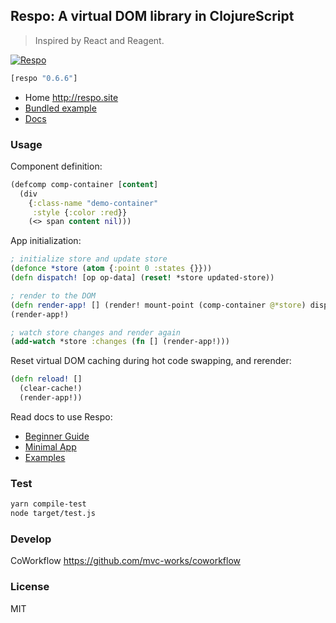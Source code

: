 
Respo: A virtual DOM library in ClojureScript
----

> Inspired by React and Reagent.

[![Respo](https://img.shields.io/clojars/v/respo/respo.svg)](https://clojars.org/respo/respo)

```clojure
[respo "0.6.6"]
```

* Home http://respo.site
* [Bundled example](http://repo.respo.site/respo/)
* [Docs](https://github.com/Respo/respo/wiki)

### Usage

Component definition:

```clojure
(defcomp comp-container [content]
  (div
    {:class-name "demo-container"
     :style {:color :red}}
    (<> span content nil)))
```

App initialization:

```clojure
; initialize store and update store
(defonce *store (atom {:point 0 :states {}}))
(defn dispatch! [op op-data] (reset! *store updated-store))

; render to the DOM
(defn render-app! [] (render! mount-point (comp-container @*store) dispatch!))
(render-app!)

; watch store changes and render again
(add-watch *store :changes (fn [] (render-app!)))
```

Reset virtual DOM caching during hot code swapping, and rerender:

```clojure
(defn reload! []
  (clear-cache!)
  (render-app!))
```

Read docs to use Respo:

* [Beginner Guide](https://github.com/Respo/respo/wiki/Beginner-Guide)
* [Minimal App](https://github.com/Respo/minimal-respo)
* [Examples](https://github.com/Respo/respo-examples)

### Test

```bash
yarn compile-test
node target/test.js
```

### Develop

CoWorkflow https://github.com/mvc-works/coworkflow

### License

MIT
